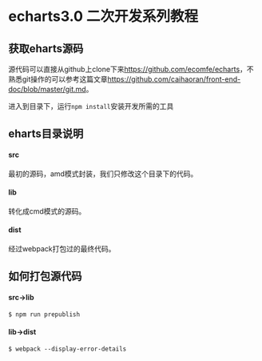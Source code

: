 # echarts3.0 二次开发系列教程
## 获取eharts源码
源代码可以直接从github上clone下来<https://github.com/ecomfe/echarts>，不熟悉git操作的可以参考这篇文章<https://github.com/caihaoran/front-end-doc/blob/master/git.md>。

进入到目录下，运行`npm install`安装开发所需的工具
## eharts目录说明
#### src
最初的源码，amd模式封装，我们只修改这个目录下的代码。
#### lib
转化成cmd模式的源码。
#### dist
经过webpack打包过的最终代码。
## 如何打包源代码
#### src->lib
`$ npm run prepublish` 
#### lib->dist
`$ webpack --display-error-details` 